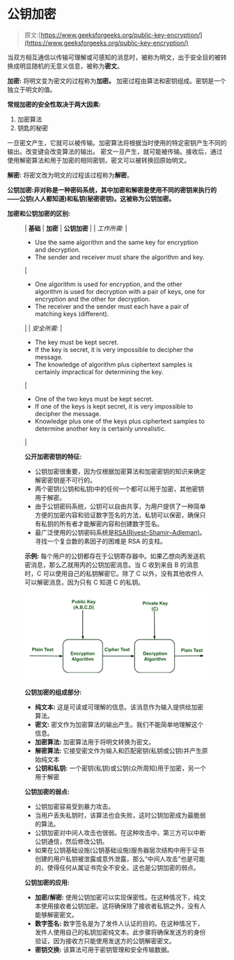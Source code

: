 # 公钥加密

> 原文:[https://www.geeksforgeeks.org/public-key-encryption/](https://www.geeksforgeeks.org/public-key-encryption/)

当双方相互通信以传输可理解或可感知的消息时，被称为明文，出于安全目的被转换成明显随机的无意义信息，被称为**密文**。

**加密:**
将明文变为密文的过程称为**加密。**
加密过程由算法和密钥组成。密钥是一个独立于明文的值。

**常规加密的安全性取决于两大因素:**

1.  加密算法
2.  钥匙的秘密

一旦密文产生，它就可以被传输。加密算法将根据当时使用的特定密钥产生不同的输出。改变键会改变算法的输出。
密文一旦产生，就可能被传输。接收后，通过使用解密算法和用于加密的相同密钥，密文可以被转换回原始明文。

**解密:**
将密文改为明文的过程该过程称为**解密**。

**公钥加密:**非对称是一种密码系统，其中加密和解密是使用不同的密钥来执行的——公钥(人人都知道)和私钥(秘密密钥)。这被称为**公钥加密。**

**加密和公钥加密的区别:**

<figure class="table">

| **基础** | **加密** | **公钥加密** |
| *工作所需:* | 

*   Use the same algorithm and the same key for encryption and decryption.
*   The sender and receiver must share the algorithm and key.

 | 

*   One algorithm is used for encryption, and the other algorithm is used for decryption with a pair of keys, one for encryption and the other for decryption.
*   The receiver and the sender must each have a pair of matching keys (different).

 |
| *安全所需:* | 

*   The key must be kept secret.
*   If the key is secret, it is very impossible to decipher the message.
*   The knowledge of algorithm plus ciphertext samples is certainly impractical for determining the key.

 | 

*   One of the two keys must be kept secret.
*   If one of the keys is kept secret, it is very impossible to decipher the message.
*   Knowledge plus one of the keys plus ciphertext samples to determine another key is certainly unrealistic.

 |

**公开加密密钥的特征:**

*   公钥加密很重要，因为仅根据加密算法和加密密钥的知识来确定解密密钥是不可行的。
*   两个密钥(公钥和私钥)中的任何一个都可以用于加密，其他密钥用于解密。
*   由于公钥密码系统，公钥可以自由共享，为用户提供了一种简单方便的加密内容和验证数字签名的方法，私钥可以保密，确保只有私钥的所有者才能解密内容和创建数字签名。
*   最广泛使用的公钥密码系统是[RSA(Rivest–Shamir–Adleman)](https://www.geeksforgeeks.org/rsa-algorithm-cryptography/)。寻找一个复合数的素因子的困难是 RSA 的支柱。

**示例:**
每个用户的公钥都存在于公钥寄存器中。如果乙想向丙发送机密消息，那么乙就用丙的公钥加密消息。当 C 收到来自 B 的消息时，C 可以使用自己的私钥解密它。除了 C 以外，没有其他收件人可以解密消息，因为只有 C 知道 C 的私钥。

![](img/9518bc5354c432bde49fec68ac9a8110.png)

**公钥加密的组成部分:**

*   **纯文本:**
    这是可读或可理解的信息。该消息作为输入提供给加密算法。
*   **密文:**
    密文作为加密算法的输出产生。我们不能简单地理解这个信息。
*   **加密算法:**
    加密算法用于将明文转换为密文。
*   **解密算法:**
    它接受密文作为输入和匹配密钥(私钥或公钥)并产生原始纯文本
*   **公钥和私钥:**
    一个密钥(私钥)或公钥(众所周知)用于加密，另一个用于解密

**公钥加密的弱点:**

*   公钥加密容易受到暴力攻击。
*   当用户丢失私钥时，该算法也会失败，这时公钥加密成为最脆弱的算法。
*   公钥加密对中间人攻击也很弱。在这种攻击中，第三方可以中断公钥通信，然后修改公钥。
*   如果在公钥基础设施(公钥基础设施)服务器层次结构中用于证书创建的用户私钥被泄露或意外泄露，那么“中间人攻击”也是可能的，使得任何从属证书完全不安全。这也是公钥加密的弱点。

**公钥加密的应用:**

*   **加密/解密:**
    使用公钥加密可以实现保密性。在这种情况下，纯文本使用接收者公钥加密。这将确保除了接收者私钥之外，没有人能够解密密文。
*   **数字签名:**
    数字签名是为了发件人认证的目的。在这种情况下，发件人使用自己的私钥加密纯文本。此步骤将确保发送方的身份验证，因为接收方只能使用发送方的公钥解密密文。
*   **密钥交换:**
    该算法可用于密钥管理和安全传输数据。

</figure>